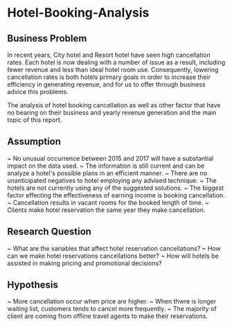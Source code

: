 # Hotel-Booking-Analysis

## Business Problem
In recent years, City hotel and Resort hotel have seen high cancellation rates. Each hotel is now dealing with a number of issue as a result, including fewer revenue and less than ideal hotel room use. Consequently, lowering cancellation rates is both hotels primary goals in order to increase their efficiency  in generating revenue, and for us to offer through business advice this problems.

The analysis of hotel booking cancellation  as well as other factor that have no bearing on their business and yearly revenue generation and the main topic of this report.

## Assumption
~ No unusual occurrence between 2015 and 2017 will have a substantial impact on the data used.
~ The information is still current and can be analyze a hotel's possible plans in an efficient manner.
~ There are no unanticipated negatives to hotel employing any advised technique.
~ The hotels are not currently using any of the suggested solutions.
~ The biggest factor effecting the effectiveness of earning income is booking cancellation.
~ Cancellation  results in vacant  rooms for the booked length of time.
~ Clients make hotel reservation the same year they make cancellation.

## Research Question
~ What are the variables that affect hotel reservation cancellations?
~ How can we make hotel reservations cancellations better?
~ How will hotels be assisted in making pricing and promotional decisions?

## Hypothesis
~ More cancellation occur when price are higher.
~ When thwre is longer waiting list, customers tends to cancel more frequently.
~ The majority of  client are coming from offline travel agents to make their reservations.
